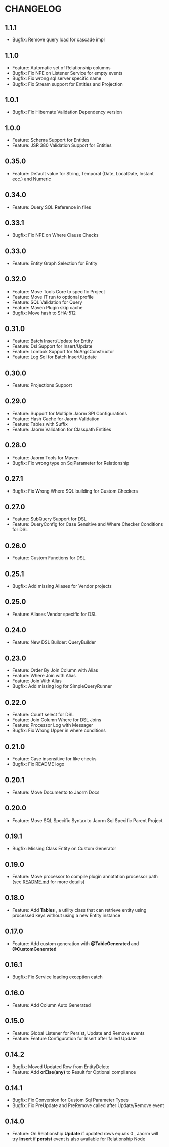 # CHANGELOG

## 1.1.1
- Bugfix: Remove query load for cascade impl

## 1.1.0
- Feature: Automatic set of Relationship columns
- Bugfix: Fix NPE on Listener Service for empty events
- Bugfix: Fix wrong sql server specific name
- Bugfix: Fix Stream support for Entities and Projection

## 1.0.1
- Bugfix: Fix Hibernate Validation Dependency version 

## 1.0.0
- Feature: Schema Support for Entities
- Feature: JSR 380 Validation Support for Entities

## 0.35.0
- Feature: Default value for String, Temporal (Date, LocalDate, Instant ecc.) and Numeric

## 0.34.0
- Feature: Query SQL Reference in files

## 0.33.1
- Bugfix: Fix NPE on Where Clause Checks

## 0.33.0
- Feature: Entity Graph Selection for Entity

## 0.32.0
- Feature: Move Tools Core to specific Project
- Feature: Move IT run to optional profile
- Feature: SQL Validation for Query
- Feature: Maven Plugin skip cache
- Bugfix: Move hash to SHA-512

## 0.31.0
- Feature: Batch Insert/Update for Entity
- Feature: Dsl Support for Insert/Update
- Feature: Lombok Support for NoArgsConstructor
- Feature: Log Sql for Batch Insert/Update

## 0.30.0
- Feature: Projections Support

## 0.29.0
- Feature: Support for Multiple Jaorm SPI Configurations
- Feature: Hash Cache for Jaorm Validation
- Feature: Tables with Suffix
- Feature: Jaorm Validation for Classpath Entities

## 0.28.0
- Feature: Jaorm Tools for Maven
- Bugfix: Fix wrong type on SqlParameter for Relationship

## 0.27.1
- Bugfix: Fix Wrong Where SQL building for Custom Checkers

## 0.27.0
- Feature: SubQuery Support for DSL
- Feature: QueryConfig for Case Sensitive and Where Checker Conditions for DSL

## 0.26.0
- Feature: Custom Functions for DSL

## 0.25.1
- Bugfix: Add missing Aliases for Vendor projects

## 0.25.0
- Feature: Aliases Vendor specific for DSL

## 0.24.0
- Feature: New DSL Builder: QueryBuilder

## 0.23.0
- Feature: Order By Join Column with Alias
- Feature: Where Join with Alias
- Feature: Join With Alias
- Bugfix: Add missing log for SimpleQueryRunner

## 0.22.0
- Feature: Count select for DSL
- Feature: Join Column Where for DSL Joins
- Feature: Processor Log with Messager
- Bugfix: Fix Wrong Upper in where conditions

## 0.21.0
- Feature: Case insensitive for like checks
- Bugfix: Fix README logo

## 0.20.1
- Feature: Move Documento to Jaorm Docs

## 0.20.0
- Feature: Move SQL Specific Syntax to Jaorm Sql Specific Parent Project

## 0.19.1
- Bugfix: Missing Class Entity on Custom Generator

## 0.19.0
- Feature: Move processor to compile plugin annotation processor path (see [README.md](README.md) for more details)

## 0.18.0
- Feature: Add **Tables** , a utility class that can retrieve entity using 
processed keys without using a new Entity instance

## 0.17.0
- Feature: Add custom generation with **@TableGenerated** and **@CustomGenerated**

## 0.16.1
- Bugfix: Fix Service loading exception catch

## 0.16.0
- Feature: Add Column Auto Generated

## 0.15.0
- Feature: Global Listener for Persist, Update and Remove events
- Feature: Feature Configuration for Insert after failed Update

## 0.14.2
- Bugfix: Moved Updated Row from EntityDelete
- Feature: Add **orElse(any)** to Result for Optional compliance

## 0.14.1

- Bugfix: Fix Conversion for Custom Sql Parameter Types
- Bugfix: Fix PreUpdate and PreRemove called after Update/Remove event

## 0.14.0

- Feature: On Relationship **Update** if updated rows equals 0 , 
  Jaorm will try **Insert** if **persist** event is also available for Relationship Node
